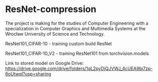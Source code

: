 # ResNet-compression

The project is making for the studies of Computer Engineering with a specialization in Computer Graphics and Multimedia Systems at the Wrocław University of Science and Technology.

ResNet101_CIFAR-10 - training custom build ResNet

ResNet101_CIFAR-10_V2 - training ResNet101 from torchvision.models


Link to stored model on Google Drive:
https://drive.google.com/drive/folders/1qL2pyDjQJVWJ_4cUEA9bi7zp-6oUtwqI?usp=sharing

